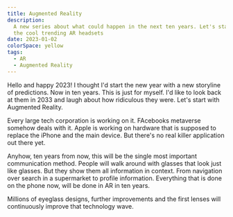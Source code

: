 ```yaml
---
title: Augmented Reality
description:
  A new series about what could happen in the next ten years. Let's start with
  the cool trending AR headsets
date: 2023-01-02
colorSpace: yellow
tags:
  - AR
  - Augmented Reality
---
```


Hello and happy 2023! I thought I'd start the new year with a new storyline of
predictions. Now in ten years. This is just for myself. I'd like to look back at
them in 2033 and laugh about how ridiculous they were. Let's start with
Augmented Reality.

Every large tech corporation is working on it. FAcebooks metaverse somehow deals
with it. Apple is working on hardware that is supposed to replace the iPhone and
the main device. But there's no real killer application out there yet.

Anyhow, ten years from now, this will be the single most important communication
method. People will walk around with glasses that look just like glasses. But
they show them all information in context. From navigation over search in a
supermarket to profile information. Everything that is done on the phone now,
will be done in AR in ten years.

Millions of eyeglass designs, further improvements and the first lenses will
continuously improve that technology wave.
